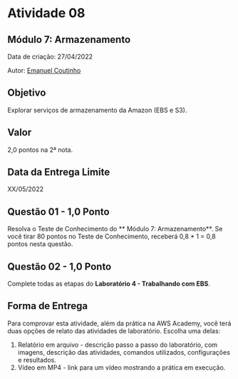 # Atividade 08

##  Módulo 7: Armazenamento

Data de criação: 27/04/2022

Autor: [Emanuel Coutinho](https://github.com/emanuelcoutinho)

## Objetivo
Explorar serviços de armazenamento da Amazon (EBS e S3).

## Valor
2,0 pontos na 2ª nota.

## Data da Entrega Limite
XX/05/2022

## Questão 01 - 1,0 Ponto
Resolva o Teste de Conhecimento do ** Módulo 7: Armazenamento**. Se você tirar 80 pontos no Teste de Conhecimento, receberá 0,8 * 1 = 0,8 pontos nesta questão.

## Questão 02 - 1,0 Ponto
Complete todas as etapas do **Laboratório 4 - Trabalhando com EBS**.

## Forma de Entrega

Para comprovar esta atividade, além da prática na AWS Academy, você terá duas opções de relato das atividades de laboratório. Escolha uma delas:

1. Relatório em arquivo - descrição passo a passo do laboratório, com imagens, descrição das atividades, comandos utilizados, configurações e resultados.
2. Vídeo em MP4 - link para um vídeo mostrando a prática em execução.

